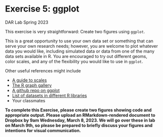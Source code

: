 Exercise 5: ggplot
================
DAR Lab
Spring 2023

This exercise is very straightforward: Create two figures using
`ggplot`.

This is a great opportunity to use your own data set or something that
can serve your own research needs; however, you are welcome to plot
whatever data you would like, including simulated data or data from one
of the many data sets available in R. You are encouraged to try out
different geoms, color scales, and any of the flexibility you would like
to use in `ggplot`.

Other useful references might include

- [A guide to scales](https://ggplot2tor.com/scales/)
- [The R graph gallery](https://www.r-graph-gallery.com/)
- [A github repo on ggplot](https://github.com/stevemidway/ggSeminar)
- [List of datasets in different R
  libraries](https://vincentarelbundock.github.io/Rdatasets/datasets.html)
- Your classmates

**To complete this Exercise, please create two figures showing code and
appropriate output. Please upload an RMarkdown-rendered document to
Dropbox by 9am Wednesday, March 8, 2023. We will go over these in lab on
March 9th, so please be prepared to briefly discuss your figures and
intentions for visual communication.**

